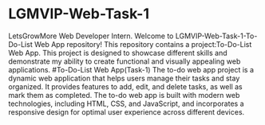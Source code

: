 # LGMVIP-Web-Task-1
LetsGrowMore Web Developer Intern.
Welcome to LGMVIP-Web-Task-1-To-Do-List Web App repository! This repository contains a project:To-Do-List Web App. This project is designed to showcase different skills and demonstrate my ability to create functional and visually appealing web applications.
#To-Do-List Web App(Task-1)
The to-do web app project is a dynamic web application that helps users manage their tasks and stay organized. It provides features to add, edit, and delete tasks, as well as mark them as completed. The to-do web app is built with modern web technologies, including HTML, CSS, and JavaScript, and incorporates a responsive design for optimal user experience across different devices.
